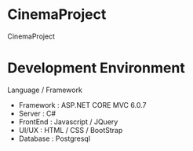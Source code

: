 # CinemaProject
CinemaProject

# Development Environment
Language / Framework
- Framework : ASP.NET CORE MVC 6.0.7
- Server : C#
- FrontEnd : Javascript / JQuery
- UI/UX : HTML / CSS / BootStrap
- Database : Postgresql
